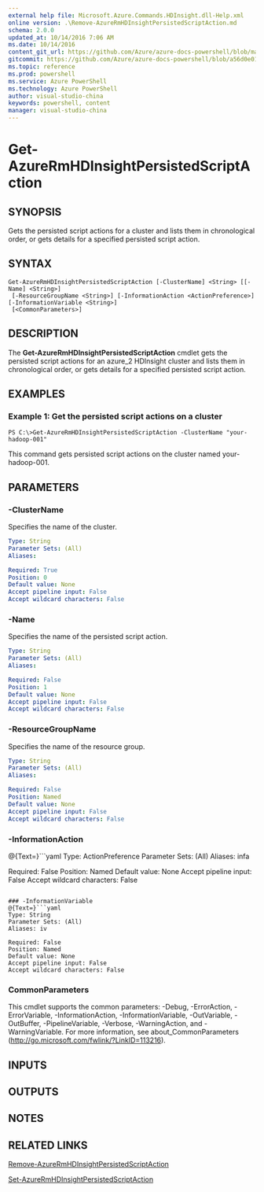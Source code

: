 ```yaml
---
external help file: Microsoft.Azure.Commands.HDInsight.dll-Help.xml
online version: .\Remove-AzureRmHDInsightPersistedScriptAction.md
schema: 2.0.0
updated_at: 10/14/2016 7:06 AM
ms.date: 10/14/2016
content_git_url: https://github.com/Azure/azure-docs-powershell/blob/master/azureps-cmdlets-docs/ResourceManager/AzureRM.HDInsight/v1.0/CmdletMDs/Get-AzureRmHDInsightPersistedScriptAction.md
gitcommit: https://github.com/Azure/azure-docs-powershell/blob/a56d0e01e65c2c33aa2af13dd29addc94ead6e88/azureps-cmdlets-docs/ResourceManager/AzureRM.HDInsight/v1.0/CmdletMDs/Get-AzureRmHDInsightPersistedScriptAction.md
ms.topic: reference
ms.prod: powershell
ms.service: Azure PowerShell
ms.technology: Azure PowerShell
author: visual-studio-china
keywords: powershell, content
manager: visual-studio-china
---
```


# Get-AzureRmHDInsightPersistedScriptAction

## SYNOPSIS
Gets the persisted script actions for a cluster and lists them in chronological order, or gets details for a specified persisted script action.

## SYNTAX

```
Get-AzureRmHDInsightPersistedScriptAction [-ClusterName] <String> [[-Name] <String>]
 [-ResourceGroupName <String>] [-InformationAction <ActionPreference>] [-InformationVariable <String>]
 [<CommonParameters>]
```

## DESCRIPTION
The **Get-AzureRmHDInsightPersistedScriptAction** cmdlet gets the persisted script actions for an azure_2 HDInsight cluster and lists them in chronological order, or gets details for a specified persisted script action.

## EXAMPLES

### Example 1: Get the persisted script actions on a cluster
```
PS C:\>Get-AzureRmHDInsightPersistedScriptAction -ClusterName "your-hadoop-001"
```

This command gets persisted script actions on the cluster named your-hadoop-001.

## PARAMETERS

### -ClusterName
Specifies the name of the cluster.

```yaml
Type: String
Parameter Sets: (All)
Aliases: 

Required: True
Position: 0
Default value: None
Accept pipeline input: False
Accept wildcard characters: False
```

### -Name
Specifies the name of the persisted script action.

```yaml
Type: String
Parameter Sets: (All)
Aliases: 

Required: False
Position: 1
Default value: None
Accept pipeline input: False
Accept wildcard characters: False
```

### -ResourceGroupName
Specifies the name of the resource group.

```yaml
Type: String
Parameter Sets: (All)
Aliases: 

Required: False
Position: Named
Default value: None
Accept pipeline input: False
Accept wildcard characters: False
```

### -InformationAction
@{Text=}```yaml
Type: ActionPreference
Parameter Sets: (All)
Aliases: infa

Required: False
Position: Named
Default value: None
Accept pipeline input: False
Accept wildcard characters: False
```

### -InformationVariable
@{Text=}```yaml
Type: String
Parameter Sets: (All)
Aliases: iv

Required: False
Position: Named
Default value: None
Accept pipeline input: False
Accept wildcard characters: False
```

### CommonParameters
This cmdlet supports the common parameters: -Debug, -ErrorAction, -ErrorVariable, -InformationAction, -InformationVariable, -OutVariable, -OutBuffer, -PipelineVariable, -Verbose, -WarningAction, and -WarningVariable. For more information, see about_CommonParameters (http://go.microsoft.com/fwlink/?LinkID=113216).

## INPUTS

## OUTPUTS

## NOTES

## RELATED LINKS

[Remove-AzureRmHDInsightPersistedScriptAction](.\Remove-AzureRmHDInsightPersistedScriptAction.md)

[Set-AzureRmHDInsightPersistedScriptAction](.\Set-AzureRmHDInsightPersistedScriptAction.md)

